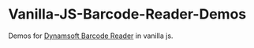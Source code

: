 # Vanilla-JS-Barcode-Reader-Demos

Demos for [Dynamsoft Barcode Reader](https://www.dynamsoft.com/barcode-reader/overview/) in vanilla js.
